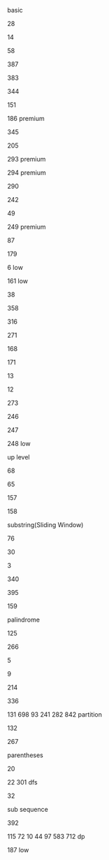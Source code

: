 basic

28

14

58

387

383

344

151

186 premium

345

205

293 premium

294 premium

290

242

49

249 premium

87

179

6 low

161 low

38

358

316

271

168

171

13

12

273

246

247

248 low


up level

68

65

157

158


substring(Sliding Window)

76

30

3

340

395

159


palindrome

125

266

5

9

214

336

131 698 93 241 282 842 partition

132

267


parentheses

20

22 301 dfs

32


sub sequence

392

115 72 10 44 97 583 712 dp

187 low